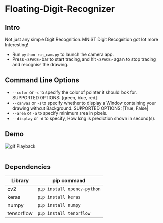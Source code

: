 # Floating-Digit-Recognizer

## Intro
Not just any simple Digit Recognition. MNIST Digit Recognition got lot more Interesting!
- Run `python run_cam.py` to launch the camera app.
- Press `<SPACE>` bar to start tracing, and hit `<SPACE>` again to stop
  tracing and recognise the drawing.

## Command Line Options
- `--color` or `-c` to specify the color of pointer it should look for.
  SUPPORTED OPTIONS: [green, blue, red]
- `--canvas` or `-s` to specify whether to display a Window containing your drawing without Background.
  SUPPORTED OPTIONS: [True, False]
- `--area` or `-a` to specify minimum area in pixels.
- `--display` or `-d` to specify, How long is prediction shown in second(s).

## Demo
![gif Playback](DEMO/DEMO-1.gif)
<br><br>

## Dependencies
|   Library    |       pip command         |
|--------------|---------------------------|
| cv2          |`pip install opencv-python`|
| keras        |`pip install keras`        |
| numpy        |`pip install numpy`        |
| tensorflow   |`pip install tenorflow`    |
